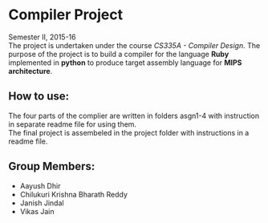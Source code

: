 Compiler Project
======
Semester II, 2015-16  
The project is undertaken under the course *CS335A - Compiler Design*. The purpose of the project is to build a compiler for the language **Ruby** implemented in **python** to produce target assembly language for **MIPS architecture**.

How to use:
----------
The four parts of the complier are written in folders asgn1-4 with instruction in separate readme file for using them.  
The final project is assembeled in the project folder with instructions in a readme file.

Group Members:
--------------
- Aayush Dhir
- Chilukuri Krishna Bharath Reddy
- Janish Jindal
- Vikas Jain
